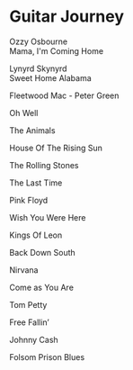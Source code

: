 # Guitar Journey

Ozzy Osbourne \
Mama, I'm Coming Home


Lynyrd Skynyrd \
Sweet Home Alabama

Fleetwood Mac - Peter Green

Oh Well

The Animals

House Of The Rising Sun

The Rolling Stones

The Last Time 

Pink Floyd

Wish You Were Here

Kings Of Leon

Back Down South

Nirvana

Come as You Are

Tom Petty

Free Fallin’

Johnny Cash

Folsom Prison Blues


